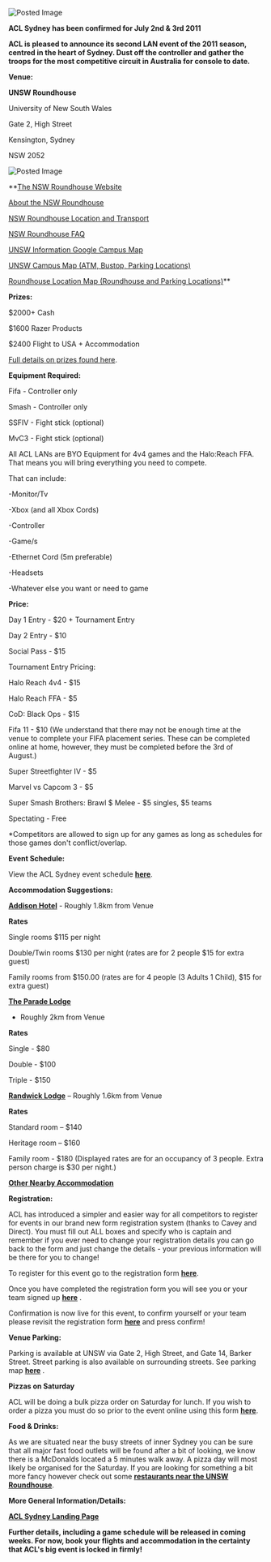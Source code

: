 ![Posted Image](http://i282.photobucket.com/albums/kk259/ilt12/sydney_2011_f.jpg)





**ACL Sydney has been confirmed for July 2nd & 3rd 2011**






**ACL is pleased to announce its second LAN event of the 2011 season, centred in the heart of Sydney. Dust off the controller and gather the troops for the most competitive circuit in Australia for console to date.**





**Venue:**


**UNSW Roundhouse**


University of New South Wales


Gate 2, High Street 


Kensington, Sydney 


NSW 2052



![Posted Image](http://i282.photobucket.com/albums/kk259/ilt12/UNSWRoundhouse.png)





**[The NSW Roundhouse Website](http://www.unswroundhouse.com/)


[About the NSW Roundhouse](http://www.unswroundhouse.com/about/)


[NSW Roundhouse Location and Transport](http://www.unswroundhouse.com/about/location/)


[NSW Roundhouse FAQ](http://www.unswroundhouse.com/about/faq/)


[UNSW Information Google Campus Map](http://www.facilities.unsw.edu.au/Maps/maps.html)


[UNSW Campus Map (ATM, Bustop, Parking Locations)](http://www.facilities.unsw.edu.au/Maps/pdf/kensington.pdf)


[Roundhouse Location Map (Roundhouse and Parking Locations)](http://www.unswroundhouse.com/images/UNSW_map.png)**






**Prizes:**

$2000+ Cash


$1600 Razer Products


$2400 Flight to USA + Accommodation



[Full details on prizes found here](http://www.aclpro.com.au/forums/topic/11965-acl-sydney-prize-pool-6000/).






**Equipment Required:**

Fifa - Controller only


Smash - Controller only 


SSFIV - Fight stick (optional)


MvC3 - Fight stick (optional)





All ACL LANs are BYO Equipment for 4v4 games and the Halo:Reach FFA. That means you will bring everything you need to compete.





That can include:


-Monitor/Tv


-Xbox (and all Xbox Cords)


-Controller


-Game/s


-Ethernet Cord (5m preferable)


-Headsets


-Whatever else you want or need to game






**Price:**


Day 1 Entry - $20 + Tournament Entry


Day 2 Entry - $10


Social Pass - $15





Tournament Entry Pricing:


Halo Reach 4v4 - $15


Halo Reach FFA - $5


CoD: Black Ops - $15


Fifa 11 - $10 (We understand that there may not be enough time at the venue to complete your FIFA placement series. These can be completed online at home, however, they must be completed before the 3rd of August.)


Super Streetfighter IV - $5


Marvel vs Capcom 3 - $5


Super Smash Brothers: Brawl $ Melee - $5 singles, $5 teams


Spectating - Free



*Competitors are allowed to sign up for any games as long as schedules for those games don't conflict/overlap.





**Event Schedule:**

View the ACL Sydney event schedule 
[**here**](http://www.aclpro.com.au/2011/events/sydney/acl-sydney-schedule). 






**Accommodation Suggestions:**


**[Addison Hotel](http://www.addisonsonanzac.com.au/8.html)**  - Roughly 1.8km from Venue



**Rates**


Single rooms $115 per night


Double/Twin rooms $130 per night (rates are for 2 people $15 for extra guest)


Family rooms from $150.00 (rates are for 4 people (3 Adults 1 Child), $15 for extra guest)






**[The Parade Lodge](http://www.paradelodge.com.au/index.html)**
  - Roughly 2km from Venue



**Rates**


Single - $80


Double - $100


Triple - $150






**[Randwick Lodge](http://www.randwicklodge.com.au/)**  – Roughly 1.6km from Venue



**Rates**


Standard room – $140


Heritage room – $160


Family room - $180 (Displayed rates are for an occupancy of 3 people. Extra person charge is $30 per night.)






**[Other Nearby Accommodation](http://www.cwwt.unsw.edu.au/reuse07/Accommodation.pdf)** 






**Registration:**

ACL has introduced a simpler and easier way for all competitors to register for events in our brand new form registration system (thanks to Cavey and Direct). You must fill out ALL boxes and specify who is captain and remember if you ever need to change your registration details you can go back to the form and just change the details - your previous information will be there for you to change! 





To register for this event go to the registration form 
[**here**](http://registration.aclpro.com.au/?e=19). 


Once you have completed the registration form you will see you or your team signed up 
**[here](http://www.aclpro.com.au/2011/events/sydney/sydney-rego)**
.





Confirmation is now live for this event, to confirm yourself or your team please revisit the registration form 
[**here**](http://registration.aclpro.com.au/?e=19) and press confirm!






**Venue Parking:**

Parking is available at UNSW via Gate 2, High Street, and Gate 14, Barker Street. Street parking is also available on surrounding streets. See parking map 
**[here](http://i282.photobucket.com/albums/kk259/ilt12/UNSW_map.png)**
.






**Pizzas on Saturday**

ACL will be doing a bulk pizza order on Saturday for lunch. If you wish to order a pizza you must do so prior to the event online using this form 
[**here**](http://registration.aclpro.com.au/pizza.php?e=19).






**Food & Drinks:**

As we are situated near the busy streets of inner Sydney you can be sure that all major fast food outlets will be found after a bit of looking, we know there is a McDonalds located a 5 minutes walk away. A pizza day will most likely be organised for the Saturday. If you are looking for something a bit more fancy however check out some 
**[restaurants near the UNSW Roundhouse](http://sydney.citysearch.com.au/music/1137612666827/UNSW+Roundhouse/nearby?navVertical=Restaurants)**.






**More General Information/Details:**


[**ACL Sydney Landing Page**](http://www.aclpro.com.au/2011/events/acl-sydney-2011)





**Further details, including a game schedule will be released in coming weeks. For now, book your flights and accommodation in the certainty that ACL's big event is locked in firmly!**